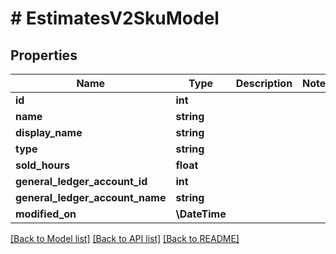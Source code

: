 # # EstimatesV2SkuModel

## Properties

Name | Type | Description | Notes
------------ | ------------- | ------------- | -------------
**id** | **int** |  |
**name** | **string** |  |
**display_name** | **string** |  |
**type** | **string** |  |
**sold_hours** | **float** |  |
**general_ledger_account_id** | **int** |  |
**general_ledger_account_name** | **string** |  |
**modified_on** | **\DateTime** |  |

[[Back to Model list]](../../README.md#models) [[Back to API list]](../../README.md#endpoints) [[Back to README]](../../README.md)
